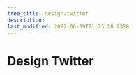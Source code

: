 ```yaml
---
tree_title: design-twitter
description: 
last_modified: 2022-06-09T21:23:28.2328
---
```


# Design Twitter
